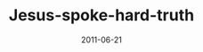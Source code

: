 ---
layout: music 
title: "Jesus-spoke-hard-truth"
series: "Jesus: The Greatest Show on Earth"
date: 2011-06-21 
description: "Steven Manuel talks about how Jesus didn't play to the crowds."
audio: "http://www.crossroads.net/players/media/hq/greatestshow01.mp3"
audio-duration: "46:52"
---